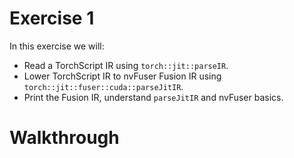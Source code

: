# Exercise 1
In this exercise we will:
- Read a TorchScript IR using `torch::jit::parseIR`.
- Lower TorchScript IR to nvFuser Fusion IR using `torch::jit::fuser::cuda::parseJitIR`.
- Print the Fusion IR, understand `parseJitIR` and nvFuser basics.

# Walkthrough
